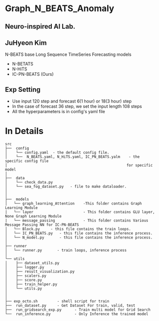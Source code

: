 # Graph_N_BEATS_Anomaly
## Neuro-inspired AI Lab.
## JuHyeon Kim



N-BEATS base Long Sequence TimeSeries Forecasting models

- N-BETATS
- N-HiTS
- IC-PN-BEATS (Ours)

## Exp Setting

- Use input 120 step and forecast 6(1 hour) or 18(3 hour) step 
- In the case of forecast 36 step, we set the input length 108 steps
- All the hyperparameters is in config's yaml file




# In Details


    src
    ├──  config
    │    └── config.yaml  - the default config file.
    │    └──  N_BEATS.yaml, N_HiTS.yaml, IC_PN_BEATS.yalm    - the specific config file 
    │                                                       for specific model
    │
    ├──  data  
    │    └── check_data.py  		   
    │    └── sea_fog_dataset.py   - file to make dataloader.
    │
    │
    ├──  models
    │   └── graph_learning_Attention    -This folder contains Graph Learning Module 
    |   └── layer                       - This folder contains GLU layer, None Graph Learning Module
    |   └── message_passing             - This folder contains Various Message Passing NN for IC-PN-BEATS
    │   └── Block.py     - this file contains the train loops.
    │   └── IC_PN_BEATS.py   - this file contains the inference process.
    │   └── N_model.py       - this file contains the inference process.
    │
    ├── runner              
    │   └── runner.py       - train loops, inference process
    │
    └── utils
    │    ├── dataset_utils.py
    │    ├── logger.py
    │    ├── result_visualization.py
    │    ├── scalers.py
    │    ├── score.py
    │    ├── train_helper.py
    │    └── utils.py
    │ 
    │ 
    ├── exp_octo.sh         - shell script for train
    ├──  run_dataset.py     - Get Dataset For train, valid, test
    ├──  run_gridsearch_exp.py      - Train multi model for Grid Search 
    └──  run_inference.py           - Only Inference the trained model
